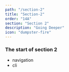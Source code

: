 ```yaml
---
path: "/section-2"
title: "Section-2"
order: "14A"
section: "Section 2"
description: "Going Deeper"
icon: "dumpster-fire"
---
```


### The start of section 2
* navigation
* cli

<br />
<br />
<br />
<br />
<br />
<br />
<br />
<br />
<br />
<br />
<br />
<br />
<br />
<br />
<br />
<br />

